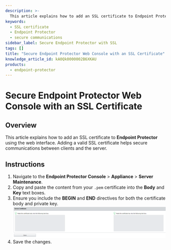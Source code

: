 ```yaml
---
description: >-
  This article explains how to add an SSL certificate to Endpoint Protector using the web interface to secure communications between clients and the server.
keywords:
  - SSL certificate
  - Endpoint Protector
  - secure communications
sidebar_label: Secure Endpoint Protector with SSL
tags: []
title: "Secure Endpoint Protector Web Console with an SSL Certificate"
knowledge_article_id: kA0Qk0000002B6XKAU
products:
  - endpoint-protector
---
```


# Secure Endpoint Protector Web Console with an SSL Certificate

## Overview

This article explains how to add an SSL certificate to **Endpoint Protector** using the web interface. Adding a valid SSL certificate helps secure communications between clients and the server.

## Instructions

1. Navigate to the **Endpoint Protector Console** > **Appliance** > **Server Maintenance**.
2. Copy and paste the content from your `.pem` certificate into the **Body** and **Key** text boxes.
3. Ensure you include the **BEGIN** and **END** directives for both the certificate body and private key.  
   ![SSL certificate entry fields in Endpoint Protector Server Maintenance](./images/servlet_image_2ab25cdeee54.png)
4. Save the changes.